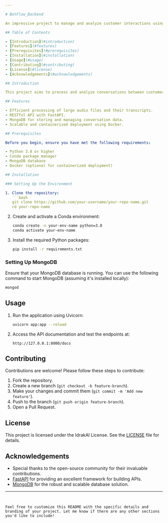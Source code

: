 ```yaml
---

# BotFlow_Backend

An impressive project to manage and analyze customer interactions using machine learning techniques and MongoDB.

## Table of Contents

- [Introduction](#introduction)
- [Features](#features)
- [Prerequisites](#prerequisites)
- [Installation](#installation)
- [Usage](#usage)
- [Contributing](#contributing)
- [License](#license)
- [Acknowledgements](#acknowledgements)

## Introduction

This project aims to process and analyze conversations between customers and salesmen to assess their efficiency. The application uses Python with FastAPI for the backend, MongoDB for the database, and integrates machine learning models to provide insights.

## Features

- Efficient processing of large audio files and their transcripts.
- RESTful API with FastAPI.
- MongoDB for storing and managing conversation data.
- Scalable and containerized deployment using Docker.

## Prerequisites

Before you begin, ensure you have met the following requirements:

- Python 3.8 or higher
- Conda package manager
- MongoDB database
- Docker (optional for containerized deployment)

## Installation

### Setting Up the Environment

1. Clone the repository:
   ```bash
   git clone https://github.com/your-username/your-repo-name.git
   cd your-repo-name
   ```

2. Create and activate a Conda environment:
   ```bash
   conda create -n your-env-name python=3.8
   conda activate your-env-name
   ```

3. Install the required Python packages:
   ```bash
   pip install -r requirements.txt
   ```

### Setting Up MongoDB

Ensure that your MongoDB database is running. You can use the following command to start MongoDB (assuming it's installed locally):

```bash
mongod
```

## Usage

1. Run the application using Uvicorn:
   ```bash
   uvicorn app:app --reload
   ```

2. Access the API documentation and test the endpoints at:
   ```
   http://127.0.0.1:8000/docs
   ```

## Contributing

Contributions are welcome! Please follow these steps to contribute:

1. Fork the repository.
2. Create a new branch (`git checkout -b feature-branch`).
3. Make your changes and commit them (`git commit -m 'Add new feature'`).
4. Push to the branch (`git push origin feature-branch`).
5. Open a Pull Request.

## License

This project is licensed under the IdrakAI License. See the [LICENSE](LICENSE) file for details.

## Acknowledgements

- Special thanks to the open-source community for their invaluable contributions.
- [FastAPI](https://fastapi.tiangolo.com/) for providing an excellent framework for building APIs.
- [MongoDB](https://www.mongodb.com/) for the robust and scalable database solution.

---
```


Feel free to customize this README with the specific details and branding of your project. Let me know if there are any other sections you'd like to include!
